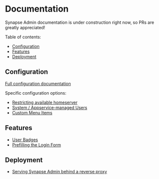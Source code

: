 # Documentation

Synapse Admin documentation is under construction right now, so PRs are greatly appreciated!

Table of contents:
<!-- vim-markdown-toc GFM -->

* [Configuration](#configuration)
* [Features](#features)
* [Deployment](#deployment)

<!-- vim-markdown-toc -->

## Configuration

[Full configuration documentation](./config.md)

Specific configuration options:

* [Restricting available homeserver](./restrict-hs.md)
* [System / Appservice-managed Users](./system-users.md)
* [Custom Menu Items](./custom-menu.md)

## Features

* [User Badges](./user-badges.md)
* [Prefilling the Login Form](./prefill-login-form.md)

## Deployment

* [Serving Synapse Admin behind a reverse proxy](./reverse-proxy.md)
